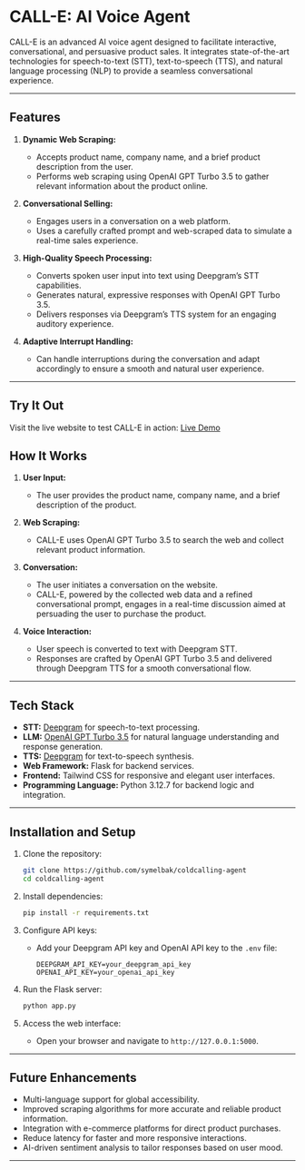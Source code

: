 # CALL-E: AI Voice Agent

CALL-E is an advanced AI voice agent designed to facilitate interactive, conversational, and persuasive product sales. It integrates state-of-the-art technologies for speech-to-text (STT), text-to-speech (TTS), and natural language processing (NLP) to provide a seamless conversational experience.

---

## Features

1. **Dynamic Web Scraping:**

   - Accepts product name, company name, and a brief product description from the user.
   - Performs web scraping using OpenAI GPT Turbo 3.5 to gather relevant information about the product online.

2. **Conversational Selling:**

   - Engages users in a conversation on a web platform.
   - Uses a carefully crafted prompt and web-scraped data to simulate a real-time sales experience.

3. **High-Quality Speech Processing:**

   - Converts spoken user input into text using Deepgram’s STT capabilities.
   - Generates natural, expressive responses with OpenAI GPT Turbo 3.5.
   - Delivers responses via Deepgram’s TTS system for an engaging auditory experience.

4. **Adaptive Interrupt Handling:**

   - Can handle interruptions during the conversation and adapt accordingly to ensure a smooth and natural user experience.

---

## Try It Out
Visit the live website to test CALL-E in action:
[Live Demo](google.com)

## How It Works

1. **User Input:**

   - The user provides the product name, company name, and a brief description of the product.

2. **Web Scraping:**

   - CALL-E uses OpenAI GPT Turbo 3.5 to search the web and collect relevant product information.

3. **Conversation:**

   - The user initiates a conversation on the website.
   - CALL-E, powered by the collected web data and a refined conversational prompt, engages in a real-time discussion aimed at persuading the user to purchase the product.

4. **Voice Interaction:**

   - User speech is converted to text with Deepgram STT.
   - Responses are crafted by OpenAI GPT Turbo 3.5 and delivered through Deepgram TTS for a smooth conversational flow.

---

## Tech Stack

- **STT:** [Deepgram](https://deepgram.com) for speech-to-text processing.
- **LLM:** [OpenAI GPT Turbo 3.5](https://openai.com) for natural language understanding and response generation.
- **TTS:** [Deepgram](https://deepgram.com) for text-to-speech synthesis.
- **Web Framework:** Flask for backend services.
- **Frontend:** Tailwind CSS for responsive and elegant user interfaces.
- **Programming Language:** Python 3.12.7 for backend logic and integration.

---

## Installation and Setup

1. Clone the repository:

   ```bash
   git clone https://github.com/symelbak/coldcalling-agent
   cd coldcalling-agent
   ```

2. Install dependencies:

   ```bash
   pip install -r requirements.txt
   ```

3. Configure API keys:

   - Add your Deepgram API key and OpenAI API key to the `.env` file:
     ```
     DEEPGRAM_API_KEY=your_deepgram_api_key
     OPENAI_API_KEY=your_openai_api_key
     ```

4. Run the Flask server:

   ```bash
   python app.py
   ```

5. Access the web interface:

   - Open your browser and navigate to `http://127.0.0.1:5000`.

---

## Future Enhancements

- Multi-language support for global accessibility.
- Improved scraping algorithms for more accurate and reliable product information.
- Integration with e-commerce platforms for direct product purchases.
- Reduce latency for faster and more responsive interactions.
- AI-driven sentiment analysis to tailor responses based on user mood.

---
